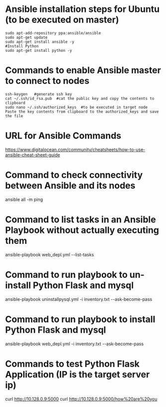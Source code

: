 # Ansible installation steps for Ubuntu (to be executed on master)
	sudo apt-add-repository ppa:ansible/ansible
	sudo apt-get update
	sudo apt-get install ansible -y
	#Install Python
	sudo apt-get install python -y

# Commands to enable Ansible master to connect to nodes
	ssh-keygen   #generate ssh key
	cat ~/.ssh/id_rsa.pub  #cat the public key and copy the contents to clipboard
	sudo nano ~/.ssh/authorized_keys  #to be executed in target node
	Paste the key contents from clipboard to the authorized_keys and save the file

# URL for Ansible Commands
https://www.digitalocean.com/community/cheatsheets/how-to-use-ansible-cheat-sheet-guide

# Command to check connectivity between Ansible and its nodes
ansible all -m ping

# Command to list tasks in an Ansible Playbook without actually executing them
ansible-playbook web_depl.yml --list-tasks

# Command to run playbook to un-install Python Flask and mysql
ansible-playbook uninstallpysql.yml -i inventory.txt --ask-become-pass

# Command to run playbook to install Python Flask and mysql
ansible-playbook web_depl.yml -i inventory.txt --ask-become-pass

# Commands to test Python Flask Application (IP is the target server ip)
curl http://10.128.0.9:5000
curl http://10.128.0.9:5000/how%20are%20you


